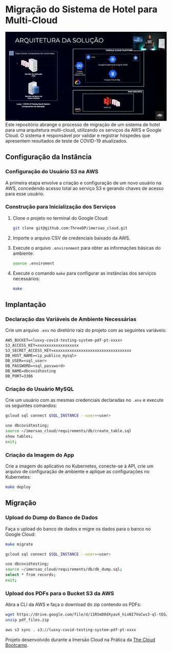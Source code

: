# Migração do Sistema de Hotel para Multi-Cloud

![estrutura](./imgs/arquitetura.png)
Este repositório abrange o processo de migração de um sistema de hotel para uma arquitetura multi-cloud, utilizando os serviços da AWS e Google Cloud. O sistema é responsável por validar e registrar hóspedes que apresentem resultados de teste de COVID-19 atualizados.

## Configuração da Instância

### Configuração do Usuário S3 na AWS

A primeira etapa envolve a criação e configuração de um novo usuário na AWS, concedendo acesso total ao serviço S3 e gerando chaves de acesso para esse usuário.

### Construção para Inicialização dos Serviços

1. Clone o projeto no terminal do Google Cloud:

    ```sh
    git clone git@github.com:ThreeDP/imersao_cloud.git
    ```

2. Importe o arquivo CSV de credenciais baixado da AWS.

3. Execute o arquivo `.environment` para obter as informações básicas do ambiente:

    ```sh
    source .enviroment
    ```

4. Execute o comando `make` para configurar as instâncias dos serviços necessários:

    ```sh
    make
    ```

## Implantação

### Declaração das Variáveis de Ambiente Necessárias

Crie um arquivo `.env` no diretório raiz do projeto com as seguintes variáveis:

```env
AWS_BUCKET=<luxxy-covid-testing-system-pdf-pt-xxxx>
S3_ACCESS_KEY=xxxxxxxxxxxxxxxxxx
S3_SECRET_ACCESS_KEY=xxxxxxxxxxxxxxxxxxxxxxxxxxxxxxxxxx
DB_HOST_NAME=<ip_publico_mysql>
DB_USER=<sql_user>
DB_PASSWORD=<sql_password>
DB_NAME=dbcovidtesting
DB_PORT=3306
```

### Criação do Usuário MySQL

Crie um usuário com as mesmas credenciais declaradas no `.env` e execute os seguintes comandos:

```sh
gcloud sql connect $SQL_INSTANCE --user=<user>
```
```sh
use dbcovidtesting;
source ~/imersao_cloud/requirements/db/create_table.sql
show tables;
exit;
```

### Criação da Imagem do App

Crie a imagem do aplicativo no Kubernetes, conecte-se à API, crie um arquivo de configuração de ambiente e aplique as configurações no Kubernetes:

```sh
make deploy
```

## Migração
### Upload do Dump do Banco de Dados

Faça o upload do banco de dados e migre os dados para o banco no Google Cloud:

```sh
make migrate
```

```sh
gcloud sql connect $SQL_INSTANCE --user=<user>
```

```sh
use dbcovidtesting;
source ~/imersao_cloud/requirements/db/db_dump.sql;
select * from records;
exit;
```
### Upload dos PDFs para o Bucket S3 da AWS

Abra a CLI da AWS e faça o download do zip contendo os PDFs:

```sh
wget https://drive.google.com/file/d/11RSmD0dXyavX_hixNI7VoCws3-ql-tEG/view?usp=drive_link
unzip pdf_files.zip
```

```sh
aws s3 sync . s3://luxxy-covid-testing-system-pdf-pt-xxxx
```

Projeto desenvolvido durante a Imersão Cloud na Prática da [The Cloud Bootcamp](https://thecloudbootcamp.com/pt/).
